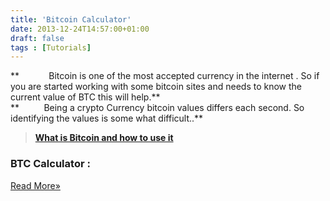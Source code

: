 ```yaml
---
title: 'Bitcoin Calculator'
date: 2013-12-24T14:57:00+01:00
draft: false
tags : [Tutorials]
---
```


**            Bitcoin is one of the most accepted currency in the internet . So if you are started working with some bitcoin sites and needs to know the current value of BTC this will help.**  
**          Being a crypto Currency bitcoin values differs each second. So identifying the values is some what difficult..**  
  

> **[What is Bitcoin and how to use it](http://fullyworkingtricks.blogspot.in/2013/12/what-is-bitcoin.html)**

### BTC Calculator :

[Read More»](https://fullyworkingtricks.blogspot.com/2013/12/bitcoin-calculator.html#more)
